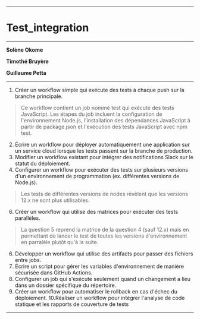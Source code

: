 
***
# Test_integration
***


**Solène Okome**


**Timothé Bruyère**


**Guillaume Petta**


***
 1. Créer un workflow simple qui exécute des tests à chaque push sur la branche
 principale.  
 > Ce workflow contient un job nommé test qui exécute des tests JavaScript. Les étapes du job incluent  la configuration de l'environnement Node.js, l'installation des dépendances JavaScript à partir de package.json et l'exécution des tests JavaScript avec npm test.
 2. Écrire un workflow pour déployer automatiquement une application sur un
 service cloud lorsque les tests passent sur la branche de production.
 3. Modifier un workflow existant pour intégrer des notifications Slack sur le
 statut du déploiement.
 4. Configurer un workflow pour exécuter des tests sur plusieurs versions d'un
 environnement de programmation (ex. différentes versions de Node.js).
 > Les tests de différentes versions de nodes révèlent que les versions 12.x ne sont plus utilisables.
 6. Créer un workflow qui utilise des matrices pour exécuter des tests parallèles.   
 > La question 5 reprend la matrice de la question 4 (sauf 12.x) mais en permettant de lancer le test de toutes les versions d'environnement en parralèle plutôt qu'à la suite.
 6. Développer un workflow qui utilise des artifacts pour passer des fichiers entre
 jobs.
 7. Écrire un script pour gérer les variables d'environnement de manière sécurisée
 dans GitHub Actions.
 8. Configurer un job qui s'exécute seulement quand un changement a lieu dans
 un dossier spécifique du répertoire.
 9. Créer un workflow pour automatiser le rollback en cas d'échec du
 déploiement.
 10.Réaliser un workflow pour intégrer l'analyse de code statique et les rapports
 de couverture de tests

***
